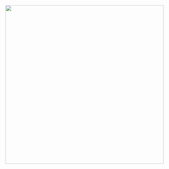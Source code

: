 <div id="header" align="center">
  <img src="http://libertyinfinity.com/wp-content/uploads//2021/09/anime-fight.gif" width="500"/>
</div>

